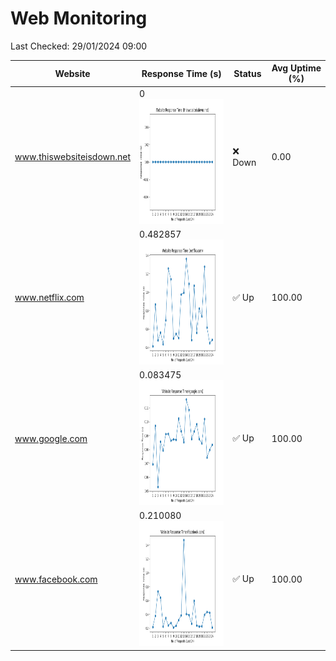 # Web Monitoring

Last Checked: 29/01/2024 09:00

| Website | Response Time (s) | Status | Avg Uptime (%) |
|---------|-------------------|--------|----------------|
| www.thiswebsiteisdown.net | 0 <br> <img src="graph/thiswebsiteisdown.net.png" alt="Graph" width="200" height="200">  | ❌ Down | 0.00 |
| www.netflix.com | 0.482857 <br> <img src="graph/netflix.com.png" alt="Graph" width="200" height="200">  | ✅ Up | 100.00 |
| www.google.com | 0.083475 <br> <img src="graph/google.com.png" alt="Graph" width="200" height="200">  | ✅ Up | 100.00 |
| www.facebook.com | 0.210080 <br> <img src="graph/facebook.com.png" alt="Graph" width="200" height="200">  | ✅ Up | 100.00 |
